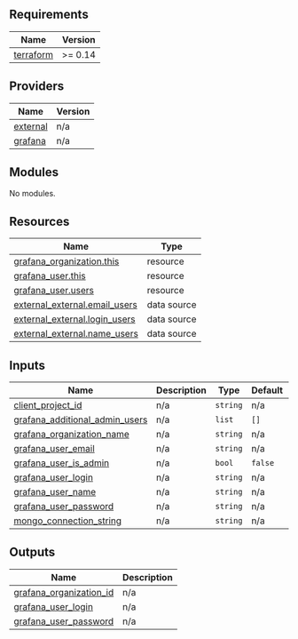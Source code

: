 ## Requirements

| Name | Version |
|------|---------|
| <a name="requirement_terraform"></a> [terraform](#requirement\_terraform) | >= 0.14 |

## Providers

| Name | Version |
|------|---------|
| <a name="provider_external"></a> [external](#provider\_external) | n/a |
| <a name="provider_grafana"></a> [grafana](#provider\_grafana) | n/a |

## Modules

No modules.

## Resources

| Name | Type |
|------|------|
| [grafana_organization.this](https://registry.terraform.io/providers/grafana/grafana/latest/docs/resources/organization) | resource |
| [grafana_user.this](https://registry.terraform.io/providers/grafana/grafana/latest/docs/resources/user) | resource |
| [grafana_user.users](https://registry.terraform.io/providers/grafana/grafana/latest/docs/resources/user) | resource |
| [external_external.email_users](https://registry.terraform.io/providers/hashicorp/external/latest/docs/data-sources/external) | data source |
| [external_external.login_users](https://registry.terraform.io/providers/hashicorp/external/latest/docs/data-sources/external) | data source |
| [external_external.name_users](https://registry.terraform.io/providers/hashicorp/external/latest/docs/data-sources/external) | data source |

## Inputs

| Name | Description | Type | Default | Required |
|------|-------------|------|---------|:--------:|
| <a name="input_client_project_id"></a> [client\_project\_id](#input\_client\_project\_id) | n/a | `string` | n/a | yes |
| <a name="input_grafana_additional_admin_users"></a> [grafana\_additional\_admin\_users](#input\_grafana\_additional\_admin\_users) | n/a | `list` | `[]` | no |
| <a name="input_grafana_organization_name"></a> [grafana\_organization\_name](#input\_grafana\_organization\_name) | n/a | `string` | n/a | yes |
| <a name="input_grafana_user_email"></a> [grafana\_user\_email](#input\_grafana\_user\_email) | n/a | `string` | n/a | yes |
| <a name="input_grafana_user_is_admin"></a> [grafana\_user\_is\_admin](#input\_grafana\_user\_is\_admin) | n/a | `bool` | `false` | no |
| <a name="input_grafana_user_login"></a> [grafana\_user\_login](#input\_grafana\_user\_login) | n/a | `string` | n/a | yes |
| <a name="input_grafana_user_name"></a> [grafana\_user\_name](#input\_grafana\_user\_name) | n/a | `string` | n/a | yes |
| <a name="input_grafana_user_password"></a> [grafana\_user\_password](#input\_grafana\_user\_password) | n/a | `string` | n/a | yes |
| <a name="input_mongo_connection_string"></a> [mongo\_connection\_string](#input\_mongo\_connection\_string) | n/a | `string` | n/a | yes |

## Outputs

| Name | Description |
|------|-------------|
| <a name="output_grafana_organization_id"></a> [grafana\_organization\_id](#output\_grafana\_organization\_id) | n/a |
| <a name="output_grafana_user_login"></a> [grafana\_user\_login](#output\_grafana\_user\_login) | n/a |
| <a name="output_grafana_user_password"></a> [grafana\_user\_password](#output\_grafana\_user\_password) | n/a |
